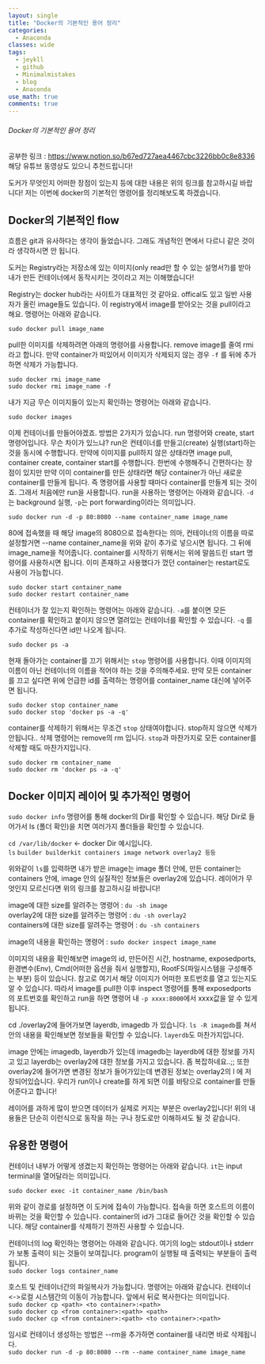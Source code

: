 ```yaml
---
layout: single
title: "Docker의 기본적인 용어 정리"
categories:
  - Anaconda
classes: wide
tags:
  - jeykll
  - github
  - Minimalmistakes
  - blog
  - Anaconda
use_math: true
comments: true
---
```


###### Docker의 기본적인 용어 정리

공부한 링크 : https://www.notion.so/b67ed727aea4467cbc3226bb0c8e8336  
해당 유튜브 동영상도 있으니 추천드립니다!  

도커가 무엇인지 어떠한 장점이 있는지 등에 대한 내용은 위의 링크를 참고하시길 바랍니다! 저는 이번에 docker의 기본적인 명령어를 정리해보도록 하겠습니다.

## Docker의 기본적인 flow  

흐름은 git과 유사하다는 생각이 들었습니다. 그래도 개념적인 면에서 다르니 같은 것이라 생각하시면 안 됩니다.  

도커는 Registry라는 저장소에 있는 이미지(only read만 할 수 있는 설명서?)를 받아 내가 만든 컨테이너에서 동작시키는 것이라고 저는 이해했습니다!  

Registry는 docker hub라는 사이트가 대표적인 것 같아요. offical도 있고 일반 사용자가 올린 image들도 있습니다. 이 registry에서 image를 받아오는 것을 pull이라고 해요. 명령어는 아래와 같습니다.  

`sudo docker pull image_name`  

pull한 이미지를 삭제하려면 아래의 명령어를 사용합니다. remove image를 줄여 rmi라고 합니다. 만약 container가 떠있어서 이미지가 삭제되지 않는 경우 `-f` 를 뒤에 추가하면 삭제가 가능합니다.     

`sudo docker rmi image_name`  
`sudo docker rmi image_name -f`  

내가 지금 무슨 이미지들이 있는지 확인하는 명령어는 아래와 같습니다.  

`sudo docker images`  

이제 컨테이너를 만들어야겠죠. 방법은 2가지가 있습니다. run 명령어와 create, start 명령어입니다. 무슨 차이가 있느냐? run은 컨테이너를 만들고(create) 실행(start)하는 것을 동시에 수행합니다. 만약에 이미지를 pull하지 않은 상태라면 image pull, container create, container start를 수행합니다. 한번에 수행해주니 간편하다는 장점이 있지만 만약 이미 container를 만든 상태라면 해당 container가 아닌 새로운 container를 만들게 됩니다. 즉 명령어를 사용할 때마다 container를 만들게 되는 것이죠. 그래서 처음에만 run을 사용합니다. run을 사용하는 명령어는 아래와 같습니다. `-d`는 background 실행, `-p`는 port forwarding이라는 의미입니다.

`sudo docker run -d -p 80:8080 --name container_name image_name`  

80에 접속했을 때 해당 image의 8080으로 접속한다는 의마, 컨테이너의 이름을 따로 설정할거면 --name container_name을 위와 같이 추가로 넣으시면 됩니다. 그 뒤에 image_name을 적어줍니다. container를 시작하기 위해서는 위에 말씀드린 start 명령어를 사용하시면 됩니다. 이미 존재하고 사용했다가 껐던 container는 restart로도 사용이 가능합니다.  

`sudo docker start container_name`  
`sudo docker restart container_name`   

컨테이너가 잘 있는지 확인하는 명령어는 아래와 같습니다. `-a`를 붙이면 모든 container를 확인하고 붙이지 않으면 열려있는 컨테이너를 확인할 수 있습니다. `-q` 를 추가로 작성하신다면 id만 나오게 됩니다.   

`sudo docker ps -a`  

현재 돌아가는 container를 끄기 위해서는 `stop` 명령어를 사용합니다. 이때 이미지의 이름이 아닌 컨테이너의 이름을 적어야 하는 것을 주의해주세요. 만약 모든 container를 끄고 싶다면 위에 언급한 id를 출력하는 명령어를 container_name 대신에 넣어주면 됩니다.   

`sudo docker stop container_name`  
`sudo docker stop 'docker ps -a -q'`  

container를 삭제하기 위해서는 무조건 `stop` 상태여야합니다. stop하지 않으면 삭제가 안됩니다.. 삭제 명령어는 remove의 rm 입니다. `stop`과 마찬가지로 모든 container를 삭제할 때도 마찬가지입니다.    

`sudo docker rm container_name`  
`sudo docker rm 'docker ps -a -q'`  


## Docker 이미지 레이어 및 추가적인 명령어  

`sudo docker info` 명령어를 통해 docker의 Dir를 확인할 수 있습니다. 해당 Dir로 들어가서 ls (폴더 확인)을 치면 여러가지 폴더들을 확인할 수 있습니다.  

`cd /var/lib/docker` <- docker Dir 예시입니다.  
`ls`
`builder builderkit containers image network overlay2 등등`  

위와같이 `ls`를 입력하면 내가 받은 image는 image 폴더 안에, 만든 container는 containers 안에, image 안의 실질적인 정보들은 overlay2에 있습니다. 레이어가 무엇인지 모르신다면 위의 링크를 참고하시길 바랍니다!  

image에 대한 size를 알려주는 명령어 : `du -sh image`  
overlay2에 대한 size를 알려주는 명령어 : `du -sh overlay2`  
containers에 대한 size를 알려주는 명령어 : `du -sh containers`  

image의 내용을 확인하는 명령어 : `sudo docker inspect image_name`  

이미지의 내용을 확인해보면 image의 id, 만든어진 시간, hostname, exposedports, 환경변수(Env), Cmd(어떠한 옵션을 줘서 실행할지), RootFS(파일시스템을 구성해주는 부분) 등이 있습니다. 참고로 여기서 해당 이미지가 어떠한 포트번호를 열고 있는지도 알 수 있습니다. 따라서 image를 pull한 이후 inspect 명령어를 통해 exposedports의 포트번호를 확인하고 run을 하면 명령어 내 `-p xxxx:8000`에서 xxxx값을 알 수 있게 됩니다.   

cd ./overlay2에 들어가보면 layerdb, imagedb 가 있습니다.
`ls -R imagedb`를 쳐서 안의 내용을 확인해보면 정보들을 확인할 수 있습니다. `layerdb`도 마찬가지입니다.  

image 안에는 imagedb, layerdb가 있는데 imagedb는 layerdb에 대한 정보를 가지고 있고 layerdb는 overlay2에 대한 정보를 가지고 있습니다. 좀 복잡하네요..;; 또한 overlay2에 들어가면 변경된 정보가 들어가있는데 변경된 정보는 overlay2의 l 에 저장되어있습니다. 우리가 run이나 create를 하게 되면 이를 바탕으로 container를 만들어준다고 합니다!  

레이어를 과하게 많이 받으면 데이터가 실제로 커지는 부분은 overlay2입니다! 위의 내용들은 단순히 이런식으로 동작을 하는 구나 정도로만 이해하셔도 될 것 같습니다.  

## 유용한 명령어  

컨테이너 내부가 어떻게 생겼는지 확인하는 명령어는 아래와 같습니다. `it`는 input terminal을 열어달라는 의미입니다.  

`sudo docker exec -it container_name /bin/bash`  

위와 같이 경로를 설정하면 이 도커에 접속이 가능합니다. 접속을 하면 호스트의 이름이 바뀌는 것을 확인할 수 있습니다. container의 id가 그대로 들어간 것을 확인할 수 있습니다. 해당 container를 삭제하기 전까진 사용할 수 있습니다.  

컨테이너의 log 확인하는 명령어는 아래와 같습니다. 여기의 log는 stdout이나 stderr가 보통 출력이 되는 것들이 보여집니다. program이 실행될 때 출력되는 부분들이 출력됩니다.  
`sudo docker logs container_name`  

호스트 및 컨테이너간의 파일복사가 가능합니다. 명령어는 아래와 같습니다. 컨테이너<->로컬 시스템간의 이동이 가능합니다. 앞에서 뒤로 복사한다는 의미입니다.  
`sudo docker cp <path> <to container>:<path>`  
`sudo docker cp <from container>:<path> <path>`  
`sudo docker cp <from container>:<path> <to container>:<path>`  

임시로 컨테이너 생성하는 방법은 --rm을 추가하면 container를 내리면 바로 삭제됩니다.  
`sudo docker run -d -p 80:8080 --rm --name container_name image_name`  
